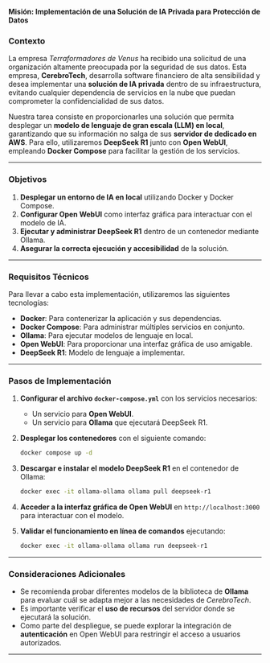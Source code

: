**Misión: Implementación de una Solución de IA Privada para Protección de Datos**

### Contexto
La empresa *Terraformadores de Venus* ha recibido una solicitud de una organización altamente preocupada por la seguridad de sus datos. Esta empresa, **CerebroTech**, desarrolla software financiero de alta sensibilidad y desea implementar una **solución de IA privada** dentro de su infraestructura, evitando cualquier dependencia de servicios en la nube que puedan comprometer la confidencialidad de sus datos.

Nuestra tarea consiste en proporcionarles una solución que permita desplegar un **modelo de lenguaje de gran escala (LLM) en local**, garantizando que su información no salga de sus **servidor de dedicado en AWS**. Para ello, utilizaremos **DeepSeek R1** junto con **Open WebUI**, empleando **Docker Compose** para facilitar la gestión de los servicios.

---

### Objetivos
1. **Desplegar un entorno de IA en local** utilizando Docker y Docker Compose.
2. **Configurar Open WebUI** como interfaz gráfica para interactuar con el modelo de IA.
3. **Ejecutar y administrar DeepSeek R1** dentro de un contenedor mediante Ollama.
4. **Asegurar la correcta ejecución y accesibilidad** de la solución.

---

### Requisitos Técnicos
Para llevar a cabo esta implementación, utilizaremos las siguientes tecnologías:
- **Docker**: Para contenerizar la aplicación y sus dependencias.
- **Docker Compose**: Para administrar múltiples servicios en conjunto.
- **Ollama**: Para ejecutar modelos de lenguaje en local.
- **Open WebUI**: Para proporcionar una interfaz gráfica de uso amigable.
- **DeepSeek R1**: Modelo de lenguaje a implementar.

---

### Pasos de Implementación

1. **Configurar el archivo `docker-compose.yml`** con los servicios necesarios:
   - Un servicio para **Open WebUI**.
   - Un servicio para **Ollama** que ejecutará DeepSeek R1.

2. **Desplegar los contenedores** con el siguiente comando:
   ```sh
   docker compose up -d
   ```

3. **Descargar e instalar el modelo DeepSeek R1** en el contenedor de Ollama:
   ```sh
   docker exec -it ollama-ollama ollama pull deepseek-r1
   ```

4. **Acceder a la interfaz gráfica de Open WebUI** en `http://localhost:3000` para interactuar con el modelo.

5. **Validar el funcionamiento en línea de comandos** ejecutando:
   ```sh
   docker exec -it ollama-ollama ollama run deepseek-r1
   ```

---

### Consideraciones Adicionales
- Se recomienda probar diferentes modelos de la biblioteca de **Ollama** para evaluar cuál se adapta mejor a las necesidades de *CerebroTech*.
- Es importante verificar el **uso de recursos** del servidor donde se ejecutará la solución.
- Como parte del despliegue, se puede explorar la integración de **autenticación** en Open WebUI para restringir el acceso a usuarios autorizados.

---


